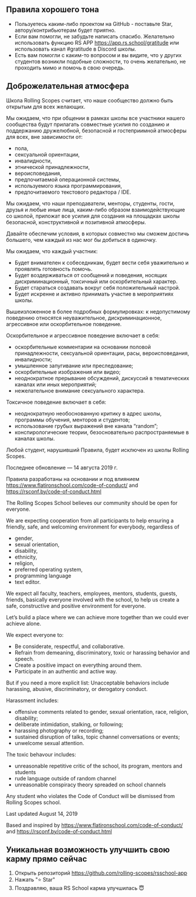 ﻿## Правила хорошего тона
- Пользуетесь каким-либо проектом на GitHub - поставьте Star, автору/контрибьютерам будет приятно.
- Если вам помогли, не забудьте написать спасибо. Желательно использовать функцию RS APP https://app.rs.school/gratitude или использовать канал #gratitude в Discord школы.
- Есть вам помогли с каким-то вопросом и вы видите, что у других студентов возникли подобные сложности, то очень желательно, не проходить мимо и помочь в свою очередь.

## Доброжелательная атмосфера

Школа Rolling Scopes считает, что наше сообщество должно быть открытым для всех желающих. 

Мы ожидаем, что при общении в рамках школы все участники нашего сообщества будут прилагать совместные усилия по созданию и поддержанию дружелюбной, безопасной и гостеприимной атмосферы для всех, вне зависимости от: 

* пола, 
* сексуальной ориентации, 
* инвалидности, 
* этнической принадлежности, 
* вероисповедания, 
* предпочитаемой операционной системы, 
* используемого языка программирования,
* предпочитаемого текстового редактора / IDE.

Мы ожидаем, что наши преподаватели, менторы, студенты, гости, друзья и любые иные лица, каким-либо образом взаимодействующие со школой, приложат все усилия для создания на площадках школы безопасной, конструктивной и позитивной атмосферы.
 

Давайте обеспечим условия, в которых совместно мы сможем достичь большего, чем каждый из нас мог бы добиться в одиночку.

Мы ожидаем, что каждый участник:

* Будет внимателен к собеседникам, будет вести себя уважительно и проявлять готовность помочь.
* Будет воздерживаться от сообщений и поведения, носящих дискриминационный, токсичный или оскорбительный характер.
* Будет стараться создавать вокруг себя положительный настрой.
* Будет искренне и активно принимать участие в мероприятиях школы.

Вышеизложенное в более подробных формулировках: к недопустимому поведению относятся неуважительное, дискриминационное, агрессивное или оскорбительное поведение. 

Оскорбительное и агрессивное поведение включает в себя: 
* оскорбительные комментарии на основании половой принадлежности, сексуальной ориентации, расы, вероисповедания, инвалидности; 
* умышленное запугивание или преследование; 
* оскорбительные изображения или видео; 
* неоднократное прерывание обсуждений, дискуссий в тематических каналах или иных мероприятий; 
* нежелательное внимание сексуального характера.

Токсичное поведение включает в себя:
* неоднократную необоснованную критику в адрес школы, программы обучения, менторов и студентов;
* использование грубых выражений вне канала “random”; 
* конспирологические теории, безосновательно распространяемые в каналах школы.

Любой студент, нарушивший Правила, будет исключен из школы Rolling Scopes.

Последнее обновление — 14 августа 2019 г.

Правила разработаны на основании и под влиянием https://www.flatironschool.com/code-of-conduct/ and https://rsconf.by/code-of-conduct.html

The Rolling Scopes School believes our community should be open for everyone. 

We are expecting cooperation from all participants to help ensuring a friendly, safe, and welcoming environment for everybody, regardless of 

* gender, 
* sexual orientation, 
* disability, 
* ethnicity, 
* religion, 
* preferred operating system, 
* programming language
* text editor.

We expect all faculty, teachers, employees, mentors, students, guests, friends, basically everyone involved with the school, to help us create a safe, constructive 
 and positive environment for everyone. 

Let’s build a place where we can achieve more together than we could ever achieve alone.

We expect everyone to:

* Be considerate, respectful, and collaborative.
* Refrain from demeaning, discriminatory, toxic or harassing behavior and speech.
* Create a positive impact on everything around them.
* Participate in an authentic and active way.

But if you need a more explicit list: Unacceptable behaviors include harassing, abusive, discriminatory, or derogatory conduct. 

Harassment includes: 
* offensive comments related to gender, sexual orientation, race, religion, disability; 
* deliberate intimidation, stalking, or following; 
* harassing photography or recording; 
* sustained disruption of talks, topic channel conversations or events; 
* unwelcome sexual attention.

The toxic behavour includes:
* unreasonable repetitive critic of the school, its program, mentors and students
* rude language outside of random channel 
* unreasonable conspiracy theory spreaded on school channels

Any student who violates the Code of Conduct will be dismissed from Rolling Scopes school.

Last updated August 14, 2019

Based and inspired by https://www.flatironschool.com/code-of-conduct/ and https://rsconf.by/code-of-conduct.html
  
## Уникальная возможность улучшить свою карму прямо сейчас
1) Открыть репозиторий https://github.com/rolling-scopes/rsschool-app
2) Нажать ":star:  Star"
3) Поздравляю, ваша RS School карма улучшилась :innocent:
